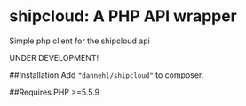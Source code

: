 # shipcloud: A PHP API wrapper
Simple php client for the shipcloud api

UNDER DEVELOPMENT!

##Installation
Add `"dannehl/shipcloud"` to composer.

##Requires
PHP >=5.5.9